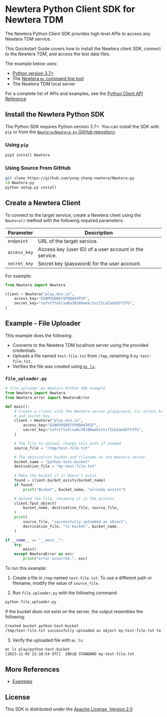 # Newtera Python Client SDK for Newtera TDM

The Newtera Python Client SDK provides high level APIs to access any Newtera TDM service.

This Quickstart Guide covers how to install the Newtera client SDK, connect to the Newtera TDM, and access the test data files.

The example below uses:
- [Python version 3.7+](https://www.python.org/downloads/) 
- The [Newtera `mc` command line tool](https://min.io/docs/Newtera/linux/reference/Newtera-mc.html)
- The Newtera TDM local server

For a complete list of APIs and examples, see the [Python Client API Reference](https://newtera.net/docs/Newtera/developers/python/API.html)

## Install the Newtera Python SDK

The Python SDK requires Python version 3.7+.
You can install the SDK with `pip` or from the [`Newtera/Newtera-py` GitHub repository](https://github.com/yong-zhang-newtera/Newtera-py):

### Using `pip`

```sh
pip3 install Newtera
```

### Using Source From GitHub

```sh
git clone https://github.com/yong-zhang-newtera/Newtera-py
cd Newtera-py
python setup.py install
```

## Create a Newtera Client

To connect to the target service, create a Newtera client using the `Newtera()` method with the following required parameters:

| Parameter    | Description                                            |
|--------------|--------------------------------------------------------|
| `endpoint`   | URL of the target service.                             |
| `access_key` | Access key (user ID) of a user account in the service. |
| `secret_key` | Secret key (password) for the user account.            |

For example:

```py
from Newtera import Newtera

client = Newtera("play.min.io",
    access_key="Q3AM3UQ867SPQQA43P2F",
    secret_key="zuf+tfteSlswRu7BJ86wekitnifILbZam1KYY3TG",
)
```

## Example - File Uploader

This example does the following:

- Connects to the Newtera TDM localhost server using the provided credentials.
- Uploads a file named `test-file.txt` from `/tmp`, renaming it `my-test-file.txt`.
- Verifies the file was created using [`mc ls`](https://min.io/docs/Newtera/linux/reference/Newtera-mc/mc-ls.html).

### `file_uploader.py`

```py
# file_uploader.py Newtera Python SDK example
from Newtera import Newtera
from Newtera.error import NewteraError

def main():
    # Create a client with the Newtera server playground, its access key
    # and secret key.
    client = Newtera("play.min.io",
        access_key="Q3AM3UQ867SPQQA43P2F",
        secret_key="zuf+tfteSlswRu7BJ86wekitnifILbZam1KYY3TG",
    )

    # The file to upload, change this path if needed
    source_file = "/tmp/test-file.txt"

    # The destination bucket and filename on the Newtera server
    bucket_name = "python-test-bucket"
    destination_file = "my-test-file.txt"
    
    # Make the bucket if it doesn't exist.
    found = client.bucket_exists(bucket_name)
    if found:
        print("Bucket", bucket_name, "already exists")

    # Upload the file, renaming it in the process
    client.fput_object(
        bucket_name, destination_file, source_file,
    )
    print(
        source_file, "successfully uploaded as object",
        destination_file, "to bucket", bucket_name,
    )

if __name__ == "__main__":
    try:
        main()
    except NewteraError as exc:
        print("error occurred.", exc)
```

To run this example:

1. Create a file in `/tmp` named `test-file.txt`.
   To use a different path or filename, modify the value of `source_file`.

2. Run `file_uploader.py` with the following command:

```sh
python file_uploader.py
```

If the bucket does not exist on the server, the output resembles the following:

```sh
Created bucket python-test-bucket
/tmp/test-file.txt successfully uploaded as object my-test-file.txt to bucket python-test-bucket
```

3. Verify the uploaded file with `mc ls`:

```sh
mc ls play/python-test-bucket
[2023-11-03 22:18:54 UTC]  20KiB STANDARD my-test-file.txt
```

## More References

* [Examples](https://github.com/Newtera/Newtera-py/tree/master/examples)


## License

This SDK is distributed under the [Apache License, Version 2.0](https://www.apache.org/licenses/LICENSE-2.0)
